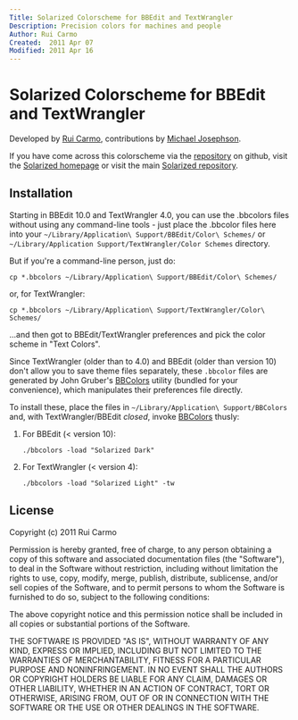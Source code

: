 ```yaml
---
Title: Solarized Colorscheme for BBEdit and TextWrangler
Description: Precision colors for machines and people
Author: Rui Carmo
Created:  2011 Apr 07
Modified: 2011 Apr 16
---
```


Solarized Colorscheme for BBEdit and TextWrangler
=================================================

Developed by [Rui Carmo](http://the.taoofmac.com), contributions by [Michael Josephson](https://github.com/mikej).

If you have come across this colorscheme via the [repository] on 
github, visit the [Solarized homepage] or visit the main
[Solarized repository].

[repository]: https://github.com/rcarmo/textwrangler-bbedit-solarized
[Solarized homepage]:   http://ethanschoonover.com/solarized
[Solarized repository]: https://github.com/altercation/solarized

Installation
------------

Starting in BBEdit 10.0 and TextWrangler 4.0, you can use the .bbcolors files without using any command-line tools - just place the .bbcolor files here into your `~/Library/Application\ Support/BBEdit/Color\ Schemes/` or `~/Library/Application Support/TextWrangler/Color Schemes` directory.

But if you're a command-line person, just do:

    cp *.bbcolors ~/Library/Application\ Support/BBEdit/Color\ Schemes/
    
or, for TextWrangler:

    cp *.bbcolors ~/Library/Application\ Support/TextWrangler/Color\ Schemes/

...and then got to BBEdit/TextWrangler preferences and pick the color scheme in "Text Colors".

Since TextWrangler (older than to 4.0) and BBEdit (older than version 10) don't allow you to save theme files separately, these `.bbcolor` files are generated by John Gruber's [BBColors][b] utility (bundled for your convenience), which manipulates their preferences file directly.

To install these, place the files in `~/Library/Application\ Support/BBColors` and, with TextWrangler/BBEdit *closed*, invoke [BBColors][b] thusly:

1.  For BBEdit (< version 10):

        ./bbcolors -load "Solarized Dark"

2.  For TextWrangler (< version 4):

        ./bbcolors -load "Solarized Light" -tw

[b]:http://daringfireball.net/projects/bbcolors/

License
-------
Copyright (c) 2011 Rui Carmo

Permission is hereby granted, free of charge, to any person obtaining a copy
of this software and associated documentation files (the "Software"), to deal
in the Software without restriction, including without limitation the rights
to use, copy, modify, merge, publish, distribute, sublicense, and/or sell
copies of the Software, and to permit persons to whom the Software is
furnished to do so, subject to the following conditions:

The above copyright notice and this permission notice shall be included in
all copies or substantial portions of the Software.

THE SOFTWARE IS PROVIDED "AS IS", WITHOUT WARRANTY OF ANY KIND, EXPRESS OR
IMPLIED, INCLUDING BUT NOT LIMITED TO THE WARRANTIES OF MERCHANTABILITY,
FITNESS FOR A PARTICULAR PURPOSE AND NONINFRINGEMENT. IN NO EVENT SHALL THE
AUTHORS OR COPYRIGHT HOLDERS BE LIABLE FOR ANY CLAIM, DAMAGES OR OTHER
LIABILITY, WHETHER IN AN ACTION OF CONTRACT, TORT OR OTHERWISE, ARISING FROM,
OUT OF OR IN CONNECTION WITH THE SOFTWARE OR THE USE OR OTHER DEALINGS IN
THE SOFTWARE.
